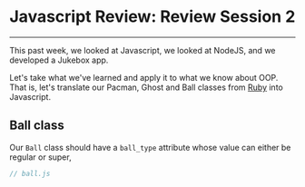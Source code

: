 # Javascript Review: Review Session 2
---
This past week, we looked at Javascript, we looked at NodeJS, and we developed a Jukebox app.  

Let's take what we've learned and apply it to what we know about OOP. That is, let's translate our Pacman, Ghost and Ball classes from [Ruby](https://github.com/ogryzek/oop_review) into Javascript.

## Ball class
Our `Ball` class should have a `ball_type` attribute whose value can either be regular or super,
```Javascript
// ball.js
```
